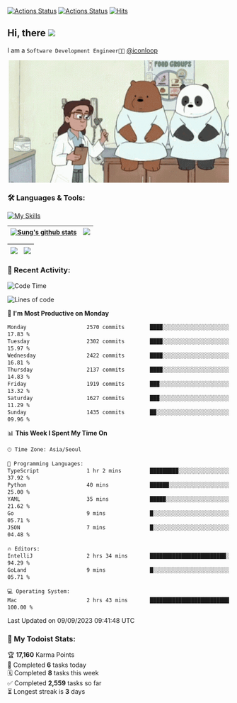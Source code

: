
[![Actions Status](https://github.com/ddok2/ddok2/workflows/Todoist%20Readme/badge.svg)](https://github.com/ddok2/ddok2/actions)
[![Actions Status](https://github.com/ddok2/ddok2/workflows/wakatime-stats/badge.svg)](https://github.com/ddok2/ddok2/actions)
[![Hits](https://hits.seeyoufarm.com/api/count/incr/badge.svg?url=https%3A%2F%2Fgithub.com%2Fddok2&count_bg=%23FF9595&title_bg=%23555555&icon=github.svg&icon_color=%23FFFFFF&title=hits&edge_flat=false)](https://hits.seeyoufarm.com)

<!-- ![visitors](https://visitor-badge.laobi.icu/badge?page_id=ddok2.ddok2) -->
## Hi, there <img src="https://raw.githubusercontent.com/MartinHeinz/MartinHeinz/master/wave.gif" width="3%">

I am a `Software Development Engineer🧑‍💻` [@iconloop](https://github.com/iconloop)


<p align="center">
    <img align="center" alt="GIF" src="img/debugging.gif" />
</p>


### 🛠 Languages & Tools:

[![My Skills](https://skillicons.dev/icons?i=go,js,ts,py,express,react,svelte,jquery,pug,mongodb,mysql,redis,aws,docker,kubernetes)](https://skillicons.dev)


| <a href="https://github-readme-stats.vercel.app/api?username=ddok2&show_icons=true&include_all_commits=true&count_private=true&theme=buefy&hide_border=true"><img align="center" src="https://github-readme-stats.vercel.app/api?username=ddok2&show_icons=true&include_all_commits=true&count_private=true&theme=buefy&hide_border=true" alt="Sung's github stats" /></a> | <a href="https://github.com/ddok2"><img src="http://github-readme-streak-stats.herokuapp.com?user=ddok2&hide_border=true" /></a> |
| ------------- |------------- |


| <a href="https://github.com/ddok2"><img align="center" src="https://github-readme-stats.vercel.app/api/top-langs/?username=ddok2&theme=buefy&hide=html,css&hide_border=true" /></a> | <a href="https://github.com/ddok2"><img align="center" src="https://activity-graph.herokuapp.com/graph?username=ddok2&theme=github&hide_border=true" height="250" /></a> |
| ------------- |--------------------------------------------------------------------------------------------------------------------------------------------------------------------------|


<!-- <details open>
    <summary>📈 My GitHub Stats</summary>
    <p align="center">
        <a href="https://github.com/ddok2">
            <img align="center" src="https://github-readme-stats.vercel.app/api?username=ddok2&show_icons=true&include_all_commits=true&count_private=true&theme=buefy&hide_border=true" alt="Sung's github stats" />
        </a>
    </p>
</details>
<details>
    <summary>💬 Top Languages</summary>
    <p align="center"> 
        <a href="https://github.com/ddok2">
            <img align="center" src="https://github-readme-stats.vercel.app/api/top-langs/?username=ddok2&layout=compact&theme=buefy&hide=html,css&hide_border=true" />
        </a>
    </p>
</details> -->


### 🌈 Recent Activity:
<!--START_SECTION:waka-->
![Code Time](http://img.shields.io/badge/Code%20Time-2%2C274%20hrs%208%20mins-blue)

![Lines of code](https://img.shields.io/badge/From%20Hello%20World%20I%27ve%20Written-11.5%20million%20lines%20of%20code-blue)

📅 **I'm Most Productive on Monday** 

```text
Monday                   2570 commits        ████░░░░░░░░░░░░░░░░░░░░░   17.83 % 
Tuesday                  2302 commits        ████░░░░░░░░░░░░░░░░░░░░░   15.97 % 
Wednesday                2422 commits        ████░░░░░░░░░░░░░░░░░░░░░   16.81 % 
Thursday                 2137 commits        ████░░░░░░░░░░░░░░░░░░░░░   14.83 % 
Friday                   1919 commits        ███░░░░░░░░░░░░░░░░░░░░░░   13.32 % 
Saturday                 1627 commits        ███░░░░░░░░░░░░░░░░░░░░░░   11.29 % 
Sunday                   1435 commits        ██░░░░░░░░░░░░░░░░░░░░░░░   09.96 % 
```


📊 **This Week I Spent My Time On** 

```text
🕑︎ Time Zone: Asia/Seoul

💬 Programming Languages: 
TypeScript               1 hr 2 mins         █████████░░░░░░░░░░░░░░░░   37.92 % 
Python                   40 mins             ██████░░░░░░░░░░░░░░░░░░░   25.00 % 
YAML                     35 mins             █████░░░░░░░░░░░░░░░░░░░░   21.62 % 
Go                       9 mins              █░░░░░░░░░░░░░░░░░░░░░░░░   05.71 % 
JSON                     7 mins              █░░░░░░░░░░░░░░░░░░░░░░░░   04.48 % 

🔥 Editors: 
IntelliJ                 2 hrs 34 mins       ████████████████████████░   94.29 % 
GoLand                   9 mins              █░░░░░░░░░░░░░░░░░░░░░░░░   05.71 % 

💻 Operating System: 
Mac                      2 hrs 43 mins       █████████████████████████   100.00 % 
```


 Last Updated on 09/09/2023 09:41:48 UTC
<!--END_SECTION:waka-->

### 🚧 My Todoist Stats:
<!-- TODO-IST:START -->
🏆  **17,160** Karma Points           
🌸  Completed **6** tasks today           
🗓  Completed **8** tasks this week           
✅  Completed **2,559** tasks so far           
⏳  Longest streak is **3** days
<!-- TODO-IST:END -->

